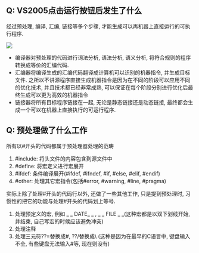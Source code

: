 ## Q: VS2005点击运行按钮后发生了什么

经过预处理, 编译, 汇编, 链接等多个步骤, 才能生成可以再机器上直接运行的可执行程序.

![](https://ss1.baidu.com/6ONXsjip0QIZ8tyhnq/it/u=4167137638,3334516333&fm=173&app=25&f=JPEG?w=637&h=100)

- 编译器对预处理的代码进行词法分析, 语法分析, 语义分析, 将符合规则的程序转换成等价的汇编代码.
- 汇编器将编译生成的汇编代码翻译成计算机可以识别的机器指令, 并生成目标文件. 之所以不讲源程序直接生成机器指令是因为在不同的阶段可以应用不同的优化技术, 并且技术都已经非常成熟, 可以保证在每个阶段分别进行优化后最终生成可以更为高效的机器指令
- 链接器将所有目标程序链接在一起, 无论是静态链接还是动态链接, 最终都会生成一个可以在机器上直接执行的可运行程序.

## Q: 预处理做了什么工作

所有以#开头的代码都属于预处理器处理的范畴

1. #include: 将头文件的内容包含到源文件中
2. #define: 将宏定义进行宏展开
3. #ifdef: 条件编译展开(#ifdef, #ifndef, #if, #else, #elif, #endif)
4. #other: 处理其它宏指令(包括#error, #warning, #line, #pragma)

实际上除了处理#开头的代码行以外, 还做了一些其他工作, 只是提到预处理时, 习惯性的把它的功能与处理#开头的代码划上等号.

1. 处理预定义的宏, 例如 _ _ DATE_ _  , _ _ FILE _ _(这种宏都是以双下划线开始, 并结束, 自己写宏的时候应该避免冲突)
2. 处理注释
3. 处理三元符??=替换成#, ??/替换成\ (这种是因为在最早的C语言中, 键盘输入不全, 有些键盘无法输入#等, 现在则没有)



